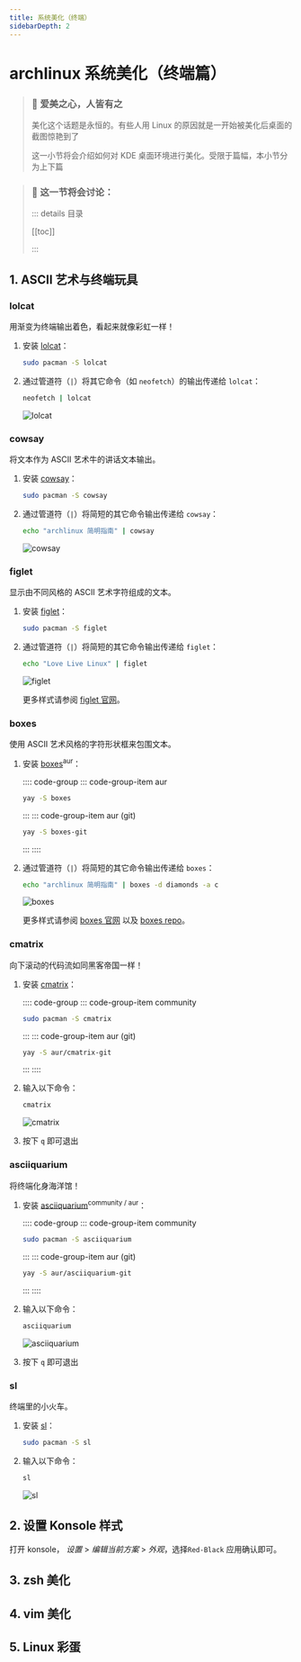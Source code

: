 ```yaml
---
title: 系统美化（终端）
sidebarDepth: 2
---
```


# archlinux 系统美化（终端篇）

> ### 🌺 爱美之心，人皆有之
>
> 美化这个话题是永恒的。有些人用 Linux 的原因就是一开始被美化后桌面的截图惊艳到了
>
> 这一小节将会介绍如何对 KDE 桌面环境进行美化。受限于篇幅，本小节分为上下篇

> ### 🔖 这一节将会讨论：
>
> ::: details 目录
>
> [[toc]]
>
> :::

## 1. ASCII 艺术与终端玩具

### lolcat

用渐变为终端输出着色，看起来就像彩虹一样！

1. 安装 [lolcat](https://archlinux.org/packages/community/any/lolcat/)：

   ```bash
   sudo pacman -S lolcat
   ```

2. 通过管道符（`|`）将其它命令（如 `neofetch`）的输出传递给 `lolcat`：

   ```bash
   neofetch | lolcat
   ```

   ![lolcat](../static/advanced/beauty/lolcat.png)

### cowsay

将文本作为 ASCII 艺术牛的讲话文本输出。

1. 安装 [cowsay](https://archlinux.org/packages/extra/any/cowsay/)：

   ```bash
   sudo pacman -S cowsay
   ```

2. 通过管道符（`|`）将简短的其它命令输出传递给 `cowsay`：

   ```bash
   echo "archlinux 简明指南" | cowsay
   ```

   ![cowsay](../static/advanced/beauty/cowsay.png)

### figlet

显示由不同风格的 ASCII 艺术字符组成的文本。

1. 安装 [figlet](https://archlinux.org/packages/extra/x86_64/figlet/)：

   ```bash
   sudo pacman -S figlet
   ```

2. 通过管道符（`|`）将简短的其它命令输出传递给 `figlet`：

   ```bash
   echo "Love Live Linux" | figlet
   ```

   ![figlet](../static/advanced/beauty/figlet.png)

   更多样式请参阅 [figlet 官网](http://www.figlet.org/)。

### boxes

使用 ASCII 艺术风格的字符形状框来包围文本。

1. 安装 [boxes](https://archlinux.org/packages/extra/any/cowsay/)<sup>aur</sup>：

   :::: code-group
   ::: code-group-item aur

   ```bash
   yay -S boxes
   ```

   :::
   ::: code-group-item aur (git)

   ```bash
   yay -S boxes-git
   ```

   :::
   ::::

2. 通过管道符（`|`）将简短的其它命令输出传递给 `boxes`：

   ```bash
   echo "archlinux 简明指南" | boxes -d diamonds -a c
   ```

   ![boxes](../static/advanced/beauty/boxes.png)

   更多样式请参阅 [boxes 官网](https://boxes.thomasjensen.com/) 以及 [boxes repo](https://github.com/ascii-boxes/boxes)。

### cmatrix

向下滚动的代码流如同黑客帝国一样！

1. 安装 [cmatrix](https://archlinux.org/packages/community/x86_64/cmatrix/)：

   :::: code-group
   ::: code-group-item community

   ```bash
   sudo pacman -S cmatrix
   ```

   :::
   ::: code-group-item aur (git)

   ```bash
   yay -S aur/cmatrix-git
   ```

   :::
   ::::

2. 输入以下命令：

   ```bash
   cmatrix
   ```

   ![cmatrix](../static/advanced/beauty/cmatrix.png)

3. 按下 `q` 即可退出

### asciiquarium

将终端化身海洋馆！

1. 安装 [asciiquarium](https://archlinux.org/packages/community/any/asciiquarium/)<sup>community / aur</sup>：

   :::: code-group
   ::: code-group-item community

   ```bash
   sudo pacman -S asciiquarium
   ```

   :::
   ::: code-group-item aur (git)

   ```bash
   yay -S aur/asciiquarium-git
   ```

   :::
   ::::

2. 输入以下命令：

   ```bash
   asciiquarium
   ```

   ![asciiquarium](../static/advanced/beauty/asciiquarium.png)

3. 按下 `q` 即可退出

### sl

终端里的小火车。

1. 安装 [sl](https://archlinux.org/packages/community/x86_64/sl/)：

   ```bash
   sudo pacman -S sl
   ```

2. 输入以下命令：

   ```bash
   sl
   ```

   ![sl](../static/advanced/beauty/sl.png)

## 2. 设置 Konsole 样式

打开 konsole， _设置_ > _编辑当前方案_ > _外观_，选择`Red-Black` 应用确认即可。

## 3. zsh 美化

## 4. vim 美化

## 5. Linux 彩蛋
